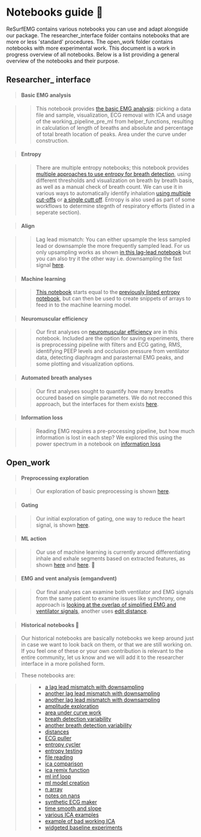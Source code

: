 # Notebooks guide :rainbow:

ReSurfEMG contains various notebooks you can use and adapt alongside our package. The researcher_interface folder contains notebooks that are more or less 'standard' procedures. The open_work folder contains notebooks with more experimental work. This document is a work in progress overview of all notebooks. Below is a list providing a general overview of the notebooks and their purpose. 

## **Researcher_ interface**

> #### Basic EMG analysis

>> This notebook provides [the basic EMG analysis](https://github.com/ReSurfEMG/ReSurfEMG/blob/main/researcher_interface/basic_emg_analysis.ipynb): picking a data file and sample, visualization, ECG removal with ICA and usage of the working_pipeline_pre_ml from helper_functions, resulting in calculation of length of breaths and absolute and percentage of total breath location of peaks. Area under the curve under construction.

> #### Entropy

>> There are multiple entropy notebooks; this notebook provides [multiple approaches to use entropy for breath detection](https://github.com/ReSurfEMG/ReSurfEMG/blob/main/researcher_interface/entropy_eline_near_final.ipynb), using different thresholds and visualization on breath by breath basis, as well as a manual check of breath count. We can use it in various ways to automatically identify inhalation  [using multiple cut-offs](https://github.com/ReSurfEMG/ReSurfEMG/blob/main/researcher_interface/widgeted_entropy_updated_june.ipynb) or [a single cutt off](https://github.com/ReSurfEMG/ReSurfEMG/blob/main/researcher_interface/widgeted_entropy1.ipynb). Entropy is also used as part of some workflows to determine stegnth of respiratory efforts (listed in a seperate section).

> #### Align

>> Lag lead mismatch: You can either upsample the less sampled lead or downsample the more frequently sampled lead. For us only upsampling works as shown [in this lag-lead notebook](https://github.com/ReSurfEMG/ReSurfEMG/blob/main/researcher_interface/lead_lag_match_upsample.ipynb) but you can also try it the other way i.e. downsampling the fast signal [here](https://github.com/ReSurfEMG/ReSurfEMG/blob/main/researcher_interface/lag_lead_match.ipynb).


> #### Machine learning 

>> [This notebook](https://github.com/ReSurfEMG/ReSurfEMG/blob/main/researcher_interface/ml_snipper_maker.ipynb) starts equal to the [previously listed entropy notebook](https://github.com/ReSurfEMG/ReSurfEMG/blob/main/researcher_interface/entropy_eline_near_final.ipynb), but can then be used to create snippets of arrays to feed in to the machine learning model.

> #### Neuromuscular efficiency

>> Our first analyses on [neuromuscular efficiency](https://github.com/ReSurfEMG/ReSurfEMG/blob/main/researcher_interface/neuromuscular_efficiency_3lead_for_pub.ipynb) are in this notebook. Included are the option for saving experiments, there is preprocessing pipeline with filters and ECG gating, RMS, identifying PEEP levels and occlusion pressure from ventilator data, detecting diaphragm and parasternal EMG peaks, and some plotting and visualization options.

> #### Automated breath analyses

>> Our first analyses sought to quantify how many breaths occured based on simple parameters. We do not recconed this approach, but the interfaces for them exists [here](https://github.com/ReSurfEMG/ReSurfEMG/blob/main/researcher_interface/widgeted_breath_experiments.ipynb).

> #### Information loss

>> Reading EMG requires a pre-processing pipeline, but how much information is lost in each step? We explored this using the power spectrum in a notebook on [information loss](https://github.com/ReSurfEMG/ReSurfEMG/blob/main/researcher_interface/widgeted_info_loss_experiments_seconds.ipynb)


## **Open_work**

> #### Preprocessing exploration 

>> Our exploration of basic preprocessing is shown [here](https://github.com/ReSurfEMG/ReSurfEMG/blob/main/open_work/basic_preprocessing.ipynb).

> #### Gating 

>> Our initial exploration of gating, one way to reduce the heart signal, is shown [here](https://github.com/ReSurfEMG/ReSurfEMG/blob/main/open_work/gating_example.ipynb). 

> #### ML action 

>> Our use of machine learning is currently around differentiating inhale and exhale segments based on extracted features, as shown [here](https://github.com/ReSurfEMG/ReSurfEMG/blob/main/open_work/ML_EMG_1.ipynb) and [here](https://github.com/ReSurfEMG/ReSurfEMG/blob/main/open_work/ML_EMG_1-Copy1.ipynb). :key:


> #### EMG and vent analysis (emgandvent)

>> Our final analyses can examine both ventilator and EMG signals from the same patient to examine issues like synchrony, one approach is [looking at the overlap of simplified EMG and ventilator signals](https://github.com/ReSurfEMG/ReSurfEMG/blob/main/open_work/diagnose_emg_vent_relationship.ipynb), another uses [edit distance](https://github.com/ReSurfEMG/ReSurfEMG/blob/main/open_work/edit_distance_emg_vent.ipynb).


> #### Historical notebooks :ghost:

> Our historical notebooks are basically notebooks we keep around just in case we want to look back on them, or that we are still working on. If you feel one of these or your own contribution is relevant to the entire community, let us know and we will add it to the researcher interface in a more polished form.

> These notebooks are:

>> * [a lag lead mismatch with downsampling](https://github.com/ReSurfEMG/ReSurfEMG/blob/main/historical_notebooks/lag_lead_match_downsample_BAD.ipynb)
>> * [another lag lead mismatch with downsampling](https://github.com/ReSurfEMG/ReSurfEMG/blob/main/historical_notebooks/lag_lead_match.ipynb)
>> * [another lag lead mismatch with downsampling](https://github.com/ReSurfEMG/ReSurfEMG/blob/main/historical_notebooks/lag_lead_match.ipynb)
>> * [amplitude exploration](https://github.com/ReSurfEMG/ReSurfEMG/blob/main/open_work/amplitude_exploration.ipynb)
>> * [area under curve work](https://github.com/ReSurfEMG/ReSurfEMG/blob/main/open_work/area_under_curve_work.ipynb)
>> * [breath detection variability](https://github.com/ReSurfEMG/ReSurfEMG/blob/main/open_work/breath_detection_variability.ipynb)
>> * [another breath detection variability](https://github.com/ReSurfEMG/ReSurfEMG/blob/main/open_work/breath_detection_variability_nb.ipynb)
>> * [distances](https://github.com/ReSurfEMG/ReSurfEMG/blob/main/open_work/distances.ipynb)
>> * [ECG puller](https://github.com/ReSurfEMG/ReSurfEMG/blob/main/open_work/ecg_puller.ipynb)
>> * [entropy cycler](https://github.com/ReSurfEMG/ReSurfEMG/blob/main/open_work/entropy_cycler.ipynb)
>> * [entropy testing](https://github.com/ReSurfEMG/ReSurfEMG/blob/main/open_work/entropy_tests.ipynb)
>> * [file reading](https://github.com/ReSurfEMG/ReSurfEMG/blob/main/open_work/file_reading.ipynb)
>> * [ica comparison](https://github.com/ReSurfEMG/ReSurfEMG/blob/main/open_work/ica_comparison-Copy1.ipynb)
>> * [ica remix function](https://github.com/ReSurfEMG/ReSurfEMG/blob/main/open_work/ica_remix_function.ipynb)
>> * [ml inf loop](https://github.com/ReSurfEMG/ReSurfEMG/blob/main/open_work/ml_inf_loop.ipynb)
>> * [ml model creation](https://github.com/ReSurfEMG/ReSurfEMG/blob/main/open_work/ml_model_creation_111.ipynb)
>> * [n array](https://github.com/ReSurfEMG/ReSurfEMG/blob/main/open_work/n_array.ipynb)
>> * [notes on nans](https://github.com/ReSurfEMG/ReSurfEMG/blob/main/open_work/notes_on_nans.ipynb)
>> * [synthetic ECG maker](https://github.com/ReSurfEMG/ReSurfEMG/blob/main/open_work/synthetic_ecg_maker.ipynb)
>> * [time smooth and slope](https://github.com/ReSurfEMG/ReSurfEMG/blob/main/open_work/time_smooth_and_slope.ipynb)
>> * [various ICA examples](https://github.com/ReSurfEMG/ReSurfEMG/blob/main/open_work/various_ICA_examples.ipynb)
>> * [example of bad working ICA](https://github.com/ReSurfEMG/ReSurfEMG/blob/main/open_work/why_n_ICA_is_bad.ipynb)
>> * [widgeted baseline experiments](https://github.com/ReSurfEMG/ReSurfEMG/blob/main/open_work/widgeted_baseline_experiments.ipynb)